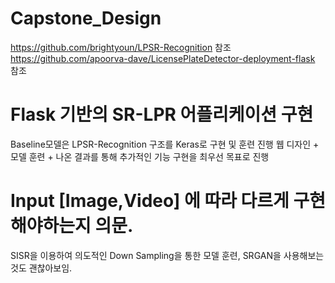# Capstone_Design
https://github.com/brightyoun/LPSR-Recognition 참조
https://github.com/apoorva-dave/LicensePlateDetector-deployment-flask 참조

# Flask 기반의 SR-LPR 어플리케이션 구현
Baseline모델은 LPSR-Recognition 구조를 Keras로 구현 및 훈련 진행
웹 디자인 + 모델 훈련 + 나온 결과를 통해 추가적인 기능 구현을 최우선 목표로 진행

# Input [Image,Video] 에 따라 다르게 구현해야하는지 의문.
SISR을 이용하여 의도적인 Down Sampling을 통한 모델 훈련, SRGAN을 사용해보는것도 괜찮아보임.
